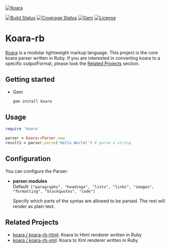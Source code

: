 [![Koara](http://www.koara.io/logo.png)](http://www.koara.io)

[![Build Status](https://img.shields.io/travis/koara/koara-rb.svg)](https://travis-ci.org/koara/koara-rb)
[![Coverage Status](https://img.shields.io/coveralls/koara/koara-rb.svg)](https://coveralls.io/github/koara/koara-rb?branch=master)
[![Gem](https://img.shields.io/gem/v/koara.svg?maxAge=2592000)](https://rubygems.org/gems/koara)
[![License](https://img.shields.io/badge/License-Apache%202.0-blue.svg)](https://github.com/koara/koara-rb/blob/master/LICENSE)

# Koara-rb
[Koara](http://www.koara.io) is a modular lightweight markup language. This project is the core koara parser written in Ruby.
If you are interested in converting koara to a specific outputFormat, please look the [Related Projects](#related-projects) section.

## Getting started
- Gem

  ```bash
  gem install koara
  ```

## Usage
```ruby
require 'koara'

parser = Koara::Parser.new
result1 = parser.parse('Hello World!') # parse a string
```

## Configuration
You can configure the Parser:

-  **parser.modules**  
   Default:	`["paragraphs", "headings", "lists", "links", "images", "formatting", "blockquotes", "code"]`
   
   Specify which parts of the syntax are allowed to be parsed. The rest will render as plain text.

## Related Projects

- [koara / koara-rb-html](http://www.github.com/koara/koara-rb-html): Koara to Html renderer written in Ruby
- [koara / koara-rb-xml](http://www.github.com/koara/koara-rb-html): Koara to Xml renderer written in Ruby
